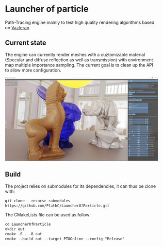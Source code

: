 # Launcher of particle

Path-Tracing engine mainly to test high quality rendering algorithms based on [Vazteran](https://github.com/PlathC/Vazteran).

## Current state

The engine can currently render meshes with a cuztomizable material (Specular and diffuse reflection as well as transmission)
with environment map multiple importance sampling. The current goal is to clean up the API to allow more configuration.

![Environment map with Multiple Importance Sampling and UI](img/CurrentState.png)

## Build

The project relies on submodules for its dependencies, it can thus be clone with:
```
git clone --recurse-submodules https://github.com/PlathC/LauncherOfParticle.git
```

The CMakeLists file can be used as follow:
```
cd LauncherOfParticle
mkdir out
cmake -S . -B out
cmake --build out --target PTOOnline --config "Release"
```
